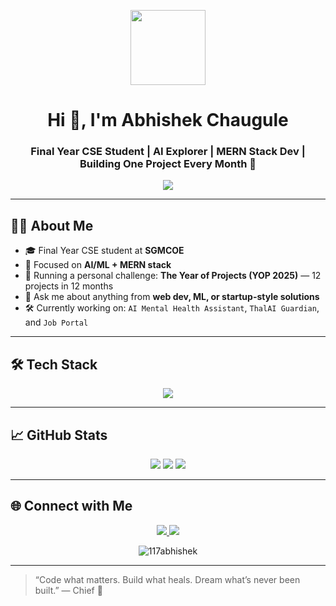 <p align="center">
  <img src="https://media.giphy.com/media/QssGEmpkyEOhBCb7e1/giphy.gif" width="120" />
</p>

<h1 align="center">Hi 👋, I'm Abhishek Chaugule</h1>
<h3 align="center" >Final Year CSE Student | AI Explorer | MERN Stack Dev | Building One Project Every Month 🚀</h3>

<p align="center">
  <img src="https://readme-typing-svg.herokuapp.com?color=ef4444&center=true&lines=Developer+with+a+Purpose;Building+Tech+that+Heals+%26+Helps;Leveling+Up" />
</p>

---

## 👨‍💻 About Me

- 🎓 Final Year CSE student at **SGMCOE**
- 🧠 Focused on **AI/ML + MERN stack**
- 🚀 Running a personal challenge: **The Year of Projects (YOP 2025)** — 12 projects in 12 months
- 💬 Ask me about anything from **web dev, ML, or startup-style solutions**
- 🛠 Currently working on: `AI Mental Health Assistant`, `ThalAI Guardian`, and `Job Portal`

---

## 🛠 Tech Stack

<p align="center">
  <img src="https://skillicons.dev/icons?i=html,css,js,bootstrap,react,nodejs,express,mongodb,sqlite,mysql,python,git,github,vscode,vercel,figma" />
</p>

---

## 📈 GitHub Stats

<p align="center">
  <img src="https://github-readme-stats.vercel.app/api?username=117abhishek&show_icons=true&hide_border=true&title_color=ef4444&icon_color=ef4444&text_color=ffffff&bg_color=4b0082" />
  <img src="https://github-readme-streak-stats.herokuapp.com?user=117abhishek&hide_border=true&background=4b0082&ring=ef4444&currStreakLabel=ef4444&dates=ffffff&sideLabels=a855f7" />
  <img src="https://github-readme-stats.vercel.app/api/top-langs/?username=117abhishek&layout=compact&hide_border=true&title_color=ef4444&text_color=ffffff&bg_color=4b0082" />
</p>

---

## 🌐 Connect with Me

<p align="center">
  <a href="https://www.linkedin.com/in/117abhishek" target="_blank">
    <img src="https://img.shields.io/badge/LinkedIn-blue?style=for-the-badge&logo=linkedin&logoColor=white" />
  </a>
  <a href="mailto:aschaugule2004@gmail.com">
    <img src="https://img.shields.io/badge/Gmail-red?style=for-the-badge&logo=gmail&logoColor=white" />
  </a>
</p>


<p align="center">
  <img src="https://komarev.com/ghpvc/?username=117abhishek&label=Profile%20views&color=4b0082&style=flat" alt="117abhishek" />
</p>


---

> “Code what matters. Build what heals. Dream what’s never been built.” — Chief 👑
